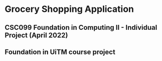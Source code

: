 # Grocery Shopping Application
## CSC099 Foundation in Computing II - Individual Project (April 2022)
## Foundation in UiTM course project
